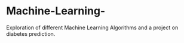# Machine-Learning-

Exploration of different Machine Learning Algorithms and a project on diabetes prediction.

